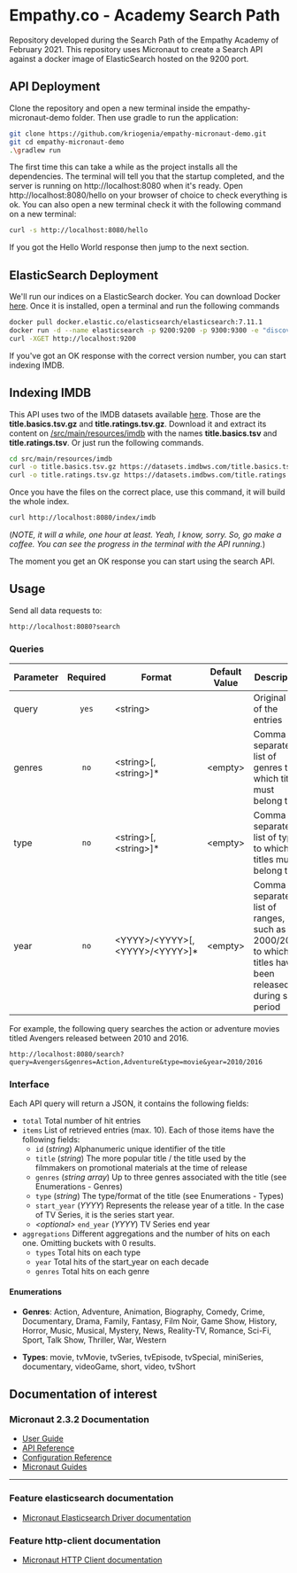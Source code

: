 # Empathy.co - Academy Search Path

Repository developed during the Search Path of the Empathy Academy of February 2021.
This repository uses Micronaut to create a Search API against a docker image of ElasticSearch hosted on the 9200 port.

## API Deployment

Clone the repository and open a new terminal inside the empathy-micronaut-demo folder.
Then use gradle to run the application:

```sh
git clone https://github.com/kriogenia/empathy-micronaut-demo.git
git cd empathy-micronaut-demo
.\gradlew run
```

The first time this can take a while as the project installs all the dependencies.
The terminal will tell you that the startup completed, and the server is running on http://localhost:8080 when it's ready.
Open http://localhost:8080/hello on your browser of choice to check everything is ok.
You can also open a new terminal check it with the following command on a new terminal:

```sh
curl -s http://localhost:8080/hello
```

If you got the Hello World response then jump to the next section.

## ElasticSearch Deployment

We'll run our indices on a ElasticSearch docker.
You can download Docker [here](https://www.docker.com/products/docker-desktop).
Once it is installed, open a terminal and run the following commands 

```sh
docker pull docker.elastic.co/elasticsearch/elasticsearch:7.11.1
docker run -d --name elasticsearch -p 9200:9200 -p 9300:9300 -e "discovery.type=single-node" docker.elastic.co/elasticsearch/elasticsearch:7.11.1
curl -XGET http://localhost:9200
```

If you've got an OK response with the correct version number, you can start indexing IMDB.

## Indexing IMDB

This API uses two of the IMDB datasets available [here](https://datasets.imdbws.com).
Those are the **title.basics.tsv.gz** and **title.ratings.tsv.gz**. 
Download it and extract its content on [/src/main/resources/imdb](/src/main/resources/imdb) 
with the names **title.basics.tsv** and **title.ratings.tsv**. 
Or just run the following commands.

```sh
cd src/main/resources/imdb
curl -o title.basics.tsv.gz https://datasets.imdbws.com/title.basics.tsv.gz && gzip -d title.basics.tsv.gz
curl -o title.ratings.tsv.gz https://datasets.imdbws.com/title.ratings.tsv.gz && gzip -d title.ratings.tsv.gz
```

Once you have the files on the correct place, use this command, it will build the whole index.

```sh
curl http://localhost:8080/index/imdb
```

(*NOTE, it will a while, one hour at least. Yeah, I know, sorry. 
So, go make a coffee. You can see the progress in the terminal with the API running.*)

The moment you get an OK response you can start using the search API.

## Usage

Send all data requests to:

```
http://localhost:8080?search
```

### Queries

| Parameter | Required | Format | Default Value | Description |
|---|:---:|---|---|---|
| query | `yes` | \<string\> | | Original title of the entries |
| genres | `no` | \<string\>[,\<string\>]* | \<empty\> | Comma separated list of genres to which titles must belong to |
| type | `no` | \<string\>[,\<string\>]* |  \<empty\> | Comma separated list of types to which titles must belong to |
| year | `no` | \<YYYY\>/\<YYYY\>[,\<YYYY\>/\<YYYY\>]* |  \<empty\> | Comma separated list of ranges, such as 2000/2010, to which titles have been released during such period

For example, the following query searches the action or adventure movies titled Avengers released between 2010 and 2016.

```
http://localhost:8080/search?query=Avengers&genres=Action,Adventure&type=movie&year=2010/2016
```


### Interface

Each API query will return a JSON, it contains the following fields:

* `total` Total number of hit entries
* `items` List of retrieved entries (max. 10). Each of those items have the following fields:
    * `id` (*string*) Alphanumeric unique identifier of the title
    * `title` (*string*) The more popular title / the title used by the filmmakers on promotional materials at the time of release
    * `genres` (*string array*) Up to three genres associated with the title (see Enumerations - Genres)
    * `type` (*string*) The type/format of the title (see Enumerations - Types)
    * `start_year` (*YYYY*) Represents the release year of a title. 
      In the case of TV Series, it is the series start year.
    * *\<optional\>* `end_year` (*YYYY*) TV Series end year 
* `aggregations` Different aggregations and the number of hits on each one. Omitting buckets with 0 results.
    * `types` Total hits on each type
    * `year` Total hits of the start_year on each decade
    * `genres` Total hits on each genre

#### Enumerations

* **Genres**: Action, Adventure, Animation, Biography, Comedy, Crime, Documentary, Drama, Family, Fantasy, Film Noir, 
  Game Show, History, Horror, Music, Musical, Mystery, News, Reality-TV, Romance, Sci-Fi, Sport, Talk Show, Thriller, 
  War, Western
  
* **Types**: movie, tvMovie, tvSeries, tvEpisode, tvSpecial, miniSeries, documentary, videoGame, short, video, tvShort

## Documentation of interest

### Micronaut 2.3.2 Documentation

- [User Guide](https://docs.micronaut.io/2.3.2/guide/index.html)
- [API Reference](https://docs.micronaut.io/2.3.2/api/index.html)
- [Configuration Reference](https://docs.micronaut.io/2.3.2/guide/configurationreference.html)
- [Micronaut Guides](https://guides.micronaut.io/index.html)
---

### Feature elasticsearch documentation

- [Micronaut Elasticsearch Driver documentation](https://micronaut-projects.github.io/micronaut-elasticsearch/latest/guide/index.html)

### Feature http-client documentation

- [Micronaut HTTP Client documentation](https://docs.micronaut.io/latest/guide/index.html#httpClient)
